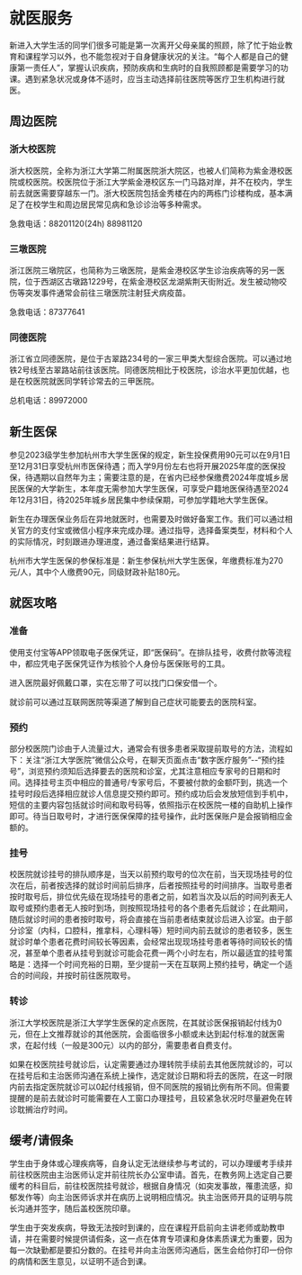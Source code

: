 # 就医服务

新进入大学生活的同学们很多可能是第一次离开父母亲属的照顾，除了忙于始业教育和课程学习以外，也不能忽视对于自身健康状况的关注。“每个人都是自己的健康第一责任人”，掌握认识疾病，预防疾病和生病时的自我照顾都是需要学习的功课。遇到紧急状况或身体不适时，应当主动选择前往医院等医疗卫生机构进行就医。

## 周边医院

### 浙大校医院

浙大校医院，全称为浙江大学第二附属医院浙大院区，也被人们简称为紫金港校医院或校医院。校医院位于浙江大学紫金港校区东一门马路对岸，并不在校内，学生前去就医需要穿越东一门。浙大校医院包括金秀楼在内的两栋门诊楼构成，基本满足了在校学生和周边居民常见病和急诊诊治等多种需求。

急救电话：88201120(24h)  88981120

### 三墩医院

浙江医院三墩院区，也简称为三墩医院，是紫金港校区学生诊治疾病等的另一医院，位于西湖区古墩路1229号，在紫金港校区龙湖紫荆天街附近。发生被动物咬伤等突发事件通常会前往三墩医院注射狂犬病疫苗。

急救电话：87377641

### 同德医院

浙江省立同德医院，是位于古翠路234号的一家三甲类大型综合医院。可以通过地铁2号线至古翠路站前往该医院。同德医院相比于校医院，诊治水平更加优越，也是在校医院就医同学转诊常去的三甲医院。

总机电话：89972000

## 新生医保

参见2023级学生参加杭州市大学生医保的规定，新生投保费用90元可以在9月1日至12月31日享受杭州市医保待遇；而入学9月份左右也将开展2025年度的医保投保，待遇期以自然年为主；需要注意的是，在省内已经参保缴费2024年度城乡居民医保的大学新生，本年度无需参加大学生医保，可享受户籍地医保待遇至2024年12月31日，待2025年城乡居民集中参续保期，可参加学籍地大学生医保。

新生在办理医保业务后在异地就医时，也需要及时做好备案工作。我们可以通过相关官方的支付宝或微信小程序来完成办理。通过指导，选择备案类型，材料和个人的实际情况，时刻跟进办理进度，通过备案结果进行结算。

杭州市大学生医保的参保标准是：新生参保杭州大学生医保，年缴费标准为270元/人，其中个人缴费90元，同级财政补贴180元。

## 就医攻略

### 准备

使用支付宝等APP领取电子医保凭证，即“医保码”。在排队挂号，收费付款等流程中，都应凭电子医保凭证作为核验个人身份与医保账号的工具。

进入医院最好佩戴口罩，实在忘带了可以找门口保安借一个。

就诊前可以通过互联网医院等渠道了解到自己症状可能要去的医院科室。

### 预约  

部分校医院门诊由于人流量过大，通常会有很多患者采取提前取号的方法，流程如下：关注“浙江大学医院”微信公众号，在聊天页面点击“数字医疗服务”--“预约挂号”，浏览预约须知后选择要去的医院和诊室，尤其注意相应专家号的日期和时间。选择挂号主页中相应的普通号/专家号后，不要被付款的金额吓到，挑选一个挂号时段后选择相应就诊人信息提交预约即可。预约成功后会发放短信到手机中，短信的主要内容包括就诊时间和取号码等，依照指示在校医院一楼的自助机上操作即可。待当日取号时，才进行医保保障的挂号操作，此时医保账户是会报销相应金额的。

### 挂号

校医院就诊挂号的排队顺序是，当天以前预约取号的位次在前，当天现场挂号的位次在后，前者按选择的就诊时间前后排序，后者按照挂号的时间排序。当取号患者按时取号后，排位优先级在现场挂号的患者之前，如若当次及以后的时间列表无人取号或预约患者无人按时到场，则按照现场挂号的各个患者先后就诊；在此期间，随后就诊时间的患者按时取号，将会直接在当前患者结束就诊后进入诊室。由于部分诊室（内科，口腔科，推拿科，心理科等）短时间内前去就诊的患者较多，医生就诊时单个患者花费时间较长等因素，会经常出现现场挂号患者等待时间较长的情况，甚至单个患者从挂号到就诊可能会花费一两个小时左右，所以最适宜的挂号策略是：选择一个时间充裕的日期，至少提前一天在互联网上预约挂号，确定一个适合的时间段，并按时前往医院取号。

### 转诊

浙江大学校医院是浙江大学学生医保的定点医院，在其就诊医保报销起付线为0元，但在上文推荐就诊的其他医院，会面临很多小额或未达到起付标准的就医需求，在起付线（一般是300元）以内的部分，需要患者自费支付。

如果在校医院挂号就诊后，认定需要通过办理转院手续前去其他医院就诊的，可以在挂号后和主治医师沟通在系统上操作，选定就诊日期和将去的医院，在这一时限内前去指定医院就诊可以0起付线报销，但不同医院的报销比例有所不同。但需要提醒的是前去就诊时可能需要在人工窗口办理挂号，且较紧急状况时尽量避免在转诊耽搁治疗时间。

## 缓考/请假条

学生由于身体或心理疾病等，自身认定无法继续参与考试的，可以办理缓考手续并前往校医院由主治医师认定并前往院长办公室申请。首先，在教务网上选定自己要缓考的科目后，前往校医院挂号就诊，根据自身情况（如突发事故，罹患流感，抑郁发作等）向主治医师诉求并在病历上说明相应情况。执主治医师开具的证明与院长沟通并签字，随后盖校医院印章。

学生由于突发疾病，导致无法按时到课的，应在课程开启前向主讲老师或助教申请，并在需要时候提供请假条，这一点在体育专项课和身体素质课尤为重要，因为每一次缺勤都是要扣分数的。在挂号并向主治医师沟通后，医生会给你打印一份你的病情和医生意见，以证明不适合到课。
